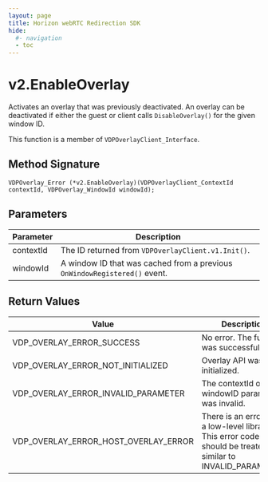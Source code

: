 ```yaml
---
layout: page
title: Horizon webRTC Redirection SDK
hide:
  #- navigation
  - toc
---
```

# v2.EnableOverlay

Activates an overlay that was previously deactivated. An overlay can be deactivated if either the guest or client calls `DisableOverlay()` for the given window ID.

This function is a member of `VDPOverlayClient_Interface`.

## Method Signature
```
VDPOverlay_Error (*v2.EnableOverlay)(VDPOverlayClient_ContextId contextId, VDPOverlay_WindowId windowId);
```

## Parameters

| Parameter | Description |
| --------- | ----------- |
| contextId | The ID returned from `VDPOverlayClient.v1.Init()`. |
| windowId | A window ID that was cached from a previous `OnWindowRegistered()` event. |

## Return Values

| Value | Description |
| ----- | ----------- |
| VDP_OVERLAY_ERROR_SUCCESS | No error. The function was successful. |
| VDP_OVERLAY_ERROR_NOT_INITIALIZED	| Overlay API was not initialized. |
| VDP_OVERLAY_ERROR_INVALID_PARAMETER | The contextId or windowID parameter was invalid. |
| VDP_OVERLAY_ERROR_HOST_OVERLAY_ERROR | There is an error with a low-level library. This error code should be treated as similar to INVALID_PARAMETER. |

